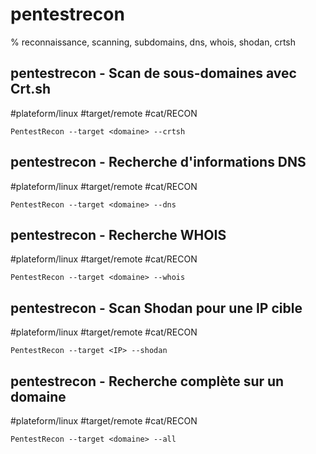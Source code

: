 # pentestrecon

% reconnaissance, scanning, subdomains, dns, whois, shodan, crtsh

## pentestrecon - Scan de sous-domaines avec Crt.sh
#plateform/linux #target/remote #cat/RECON

```
PentestRecon --target <domaine> --crtsh
```

## pentestrecon - Recherche d'informations DNS
#plateform/linux #target/remote #cat/RECON

```
PentestRecon --target <domaine> --dns
```

## pentestrecon - Recherche WHOIS
#plateform/linux #target/remote #cat/RECON

```
PentestRecon --target <domaine> --whois
```

## pentestrecon - Scan Shodan pour une IP cible
#plateform/linux #target/remote #cat/RECON

```
PentestRecon --target <IP> --shodan
```

## pentestrecon - Recherche complète sur un domaine
#plateform/linux #target/remote #cat/RECON

```
PentestRecon --target <domaine> --all
```
